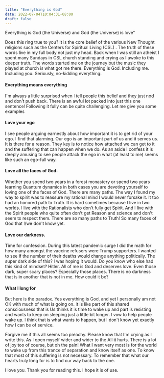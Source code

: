```yaml
---
title: "Everything is God"
date: 2022-07-04T10:04:31-08:00
draft: false
---
```


Everything is God (the Universe) and God (the Universe) is love"

Does this ring true to you? It is the core belief of the various New Thought religions such as the Centers for Spiritual Living (CSL) . The truth of these words live in my full body not just my head. Back when I was still an atheist I spent many Sundays in CSL church standing and crying as I awoke to this deeper truth. The words started me on the journey but the music they played at church is what got me there. Everything is God. Including me. Including you. Seriously, no-kidding everything.

#### Everything means everything

I'm always a little surprised when I tell people this belief and they just nod and don't push back. There is an awful lot packed into just this one sentence! Following it fully can be quite challenging. Let me give you some examples

#### Love your ego

I see people arguing earnestly about how important it is to get rid of your ego. I find that alarming. Our ego is an important part of us and it serves us. It is there for a reason. They key is to notice how attached we can get to it and the suffering that can happen when we do. As an aside I confess it is deeply amusing to see people attack the ego in what (at least to me) seems like such an ego-full way.

#### Love all the faces of God.

Whether you spend two years in a forest monastery or spend two years learning Quantum dynamics in both cases you are devoting yourself to loving one of the faces of God. There are many paths. The way I found my way to spirit was to reassure my rational mind I would never forsake it. It too had an honored path to Truth. It is hard sometimes because I live in two worlds. I live with the Rationalists who don't fully get Spirit. And I live with the Spirit people who quite often don't get Reason and science and don't seem to respect them. There are so many paths to Truth! So many faces of God that I/we don't know yet.

#### Love our darkness.

Time for confession. During this latest pandemic surge I did the math for how many amongst the vaccine refusers were Trump supporters. I wanted to see if the number of their deaths would change anything politically. The super dark side of this? I was hoping it would. Do you know who else had this kind of mindset? Hitler. All of me is God and deserves love. Even those dark, super scary places? Especially those places. There is no darkness that is in another that is not in me. How could it be?

#### What I long for

But here is the paradox. Yes everything is God, and yet I personally am not OK with much of what is going on. It is like part of this shared consciousness that is Us thinks it is time to wake up and part is resisting and wants to keep on sleeping just a little bit longer. I vow to help people wake up. I think that is what wants to happen, but I don't know yet exactly how I can be of service.

Forgive me if this all seems too preachy. Please know that I'm crying as I write this. As I open myself wider and wider to the All it hurts. There is a lot of joy too of course, but oh the pain! What I want very most is for the world to wake up from this trance of separation and know itself as one. To know that most of this suffering is not necessary. To remember that what our hearts truly long for is to find our way back to the one.

I love you. Thank you for reading this. I hope it is of use.
